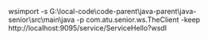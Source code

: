wsimport -s G:\local-code\code-parent\java-parent\java-senior\src\main\java -p com.atu.senior.ws.TheClient -keep http://localhost:9095/service/ServiceHello?wsdl